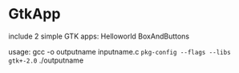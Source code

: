 GtkApp
======

include 2 simple GTK apps:
Helloworld
BoxAndButtons

usage:   gcc -o outputname inputname.c `pkg-config --flags --libs gtk+-2.0`
         ./outputname


